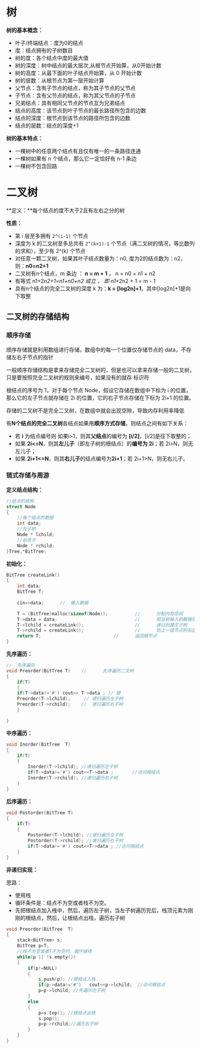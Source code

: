 # 树



**树的基本概念：**

- 叶子/终端结点：度为0的结点
- 度：结点拥有的子树数目
- 树的度：各个结点中度的最大值
- 树的深度：树中结点的最大层次,从根节点开始算，从0开始计数
- 树的高度：从最下面的叶子结点开始算，从 0 开始计数
- 树的层数：从根节点为第一层开始计算
- 父节点：含有子节点的结点，称为其子节点的父节点
- 子节点：含有父节点的结点，称为其父节点的子节点
- 兄弟结点：具有相同父节点的节点互为兄弟结点
- 结点的高度：该节点到叶子节点的最长路径所包含的边数
- 结点的深度：根节点到该节点的路径所包含的边数
- 结点的层数：结点的深度+1



**树的基本特点：**

- 一棵树中的任意两个结点有且仅有唯一的一条路径连通
- 一棵树如果有 n 个结点，那么它一定恰好有 n-1 条边
- 一棵树不包含回路





# 二叉树



**定义：**每个结点的度不大于2且有左右之分的树

**性质：**

- 第 i 层至多拥有 `2^(i-1)` 个节点
- 深度为 k 的二叉树至多总共有 `2^(k+1)-1` 个节点（满二叉树的情况，等比数列的求和），至少有 2^(k) 个节点
- 对任意一颗二叉树，如果其叶子结点数量为：n0, 度为2的结点数为：n2，则：**n0=n2+1**
- 二叉树有n个结点，m 条边 ： **n = m + 1** ， n = n0 + n1 + n2
- 有等式 n1+2*n2+1=n1+n0+n2 成立 ， 即 n1+2*n2 + 1 = m - 1
- 具有n个结点的完全二叉树的深度 k 为：**k = [log2n]+1**，其中[log2n]+1是向下取整



## 二叉树的存储结构

### 顺序存储

顺序存储就是利用数组进行存储，数组中的每一个位置仅存储节点的 data，不存储左右子节点的指针

一般顺序存储结构是拿来存储完全二叉树的，但是也可以拿来存储一般的二叉树，只是要按照完全二叉树的规则来编号，如果没有的就存 标识符

根结点的序号为 1，对于每个节点 Node，假设它存储在数组中下标为 i 的位置，那么它的左子节点就存储在 2i 的位置，它的右子节点存储在下标为 2i+1 的位置。

存储的二叉树不是完全二叉树，在数组中就会出现空隙，导致内存利用率降低



有**N个结点的完全二叉树**各结点如果用**顺序方式存储**，则结点之间有如下关系：

- 若 **i** 为结点编号则 如果i>1，则其**父结点**的编号为 **[i/2]**，[i/2]是往下取整的；
- 如果 **2i<=N**，则其**左儿子**（即左子树的根结点）的**编号为 2i**；若 2i>N，则无左儿子；
- 如果 **2i+1<=N**，则其**右儿子**的结点编号为**2i+1**；若 2i+1>N，则无右儿子。
  



### 链式存储与周游



**定义结点结构：**

```cpp
//结点的结构
struct Node
{
    //每个结点的数据
    int data;
    //左子树
    Node * lchild;
    //右孩子
    Node * rchild;
}Tree,*BitTree;
```



**初始化：**

```cpp
BitTree createLink()
{
	int data;
	BitTree T;
	
	cin>>data;		//	输入数据

	T = (BitTree)malloc(sizeof(Node));			//		分配内存空间
	T->data = data;								//		把当前输入的数据存入当前节点指针的数据域中	
	T->lchild = createLink();					//		递归创建左子树		
	T->rchild = createLink();					//		到上一级节点的右边递归创建左右子树
	return T;							//		返回根节点
}
```



**先序遍历：**

```cpp
//	先序遍历
void Preorder(BitTree T)	//		先序遍历二叉树
{
	if(T)
	{	
    if(T->data!='#') cout<< T->data ; // 根
	Preorder(T->lchild);	 //	递归遍历左子树
	Preorder(T->rchild);	//	递归遍历右子树
	}

}
```



**中序遍历：**

```cpp
void Inorder(BitTree  T)
{
    if(T)
    {
        Inorder(T->lchild); //递归遍历左子树    
        if(T->data!='#') cout<<T->data ;       //访问根结点
        Inorder(T->rchild); //递归遍历右子树
    }
}
```



**后序遍历：**

```cpp
void Postorder(BitTree T)
{
    if(T)
    {
        Postorder(T->lchild); //递归遍历左子树 
        Postorder(T->rchild); //递归遍历右子树
        if(T->data!='#') cout<<T->data ; //访问根结点
    }
}
```



**非递归实现：**

思路：

- 使用栈 
- 循环条件是：结点不为空或者栈不为空。
- 先把根结点加入桟中，然后，遍历左子树，当左子树遍历完后，栈顶元素为刚刚的根结点，然后，让根结点出栈，遍历右子树

```cpp
void Preorder(BitTree  T)   
{
    stack<BitTree> s;
    BitTree p=T;
    //栈不为空或者T不为空时，循环继续
    while(p || !s.empty())
    {
        if(p!=NULL)  
        {
            s.push(p); //根结点入栈
            if(p->data!='#')   cout<<p->lchild;  //访问根结点
            p=p->lchild; //先遍历左子树
        }
        else
        {
            p=s.top(); //根结点出栈
            s.pop();   
            p=p->rchild;//遍历右子树
        }
    }
}
```































































































































































































































